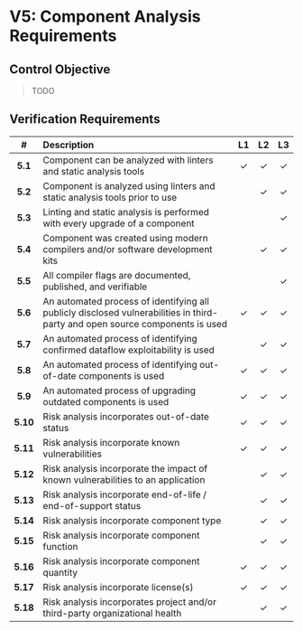 # V5: Component Analysis Requirements

## Control Objective

> TODO

<div style="page-break-after: always;"> 
</div>

## Verification Requirements

| # | Description | L1 | L2 | L3 |
| :---: | :--- | :---: | :---: | :---: |
| **5.1** | Component can be analyzed with linters and static analysis tools | ✓ | ✓ | ✓ |
| **5.2** | Component is analyzed using linters and static analysis tools prior to use | | ✓ | ✓ |
| **5.3** | Linting and static analysis is performed with every upgrade of a component | | | ✓ |
| **5.4** | Component was created using modern compilers and/or software development kits | | ✓ | ✓ |
| **5.5** | All compiler flags are documented, published, and verifiable | | | ✓ |
| **5.6** | An automated process of identifying all publicly disclosed vulnerabilities in third-party and open source components is used | ✓ | ✓ | ✓ |
| **5.7** | An automated process of identifying confirmed dataflow exploitability is used | | ✓ | ✓ |
| **5.8** | An automated process of identifying out-of-date components is used | ✓ | ✓ | ✓ |
| **5.9** | An automated process of upgrading outdated components is used | ✓ | ✓ | ✓ |
| **5.10** | Risk analysis incorporates out-of-date status | ✓ | ✓ | ✓ |
| **5.11** | Risk analysis incorporate known vulnerabilities | ✓ | ✓ | ✓ |
| **5.12** | Risk analysis incorporate the impact of known vulnerabilities to an application | | ✓ | ✓ |
| **5.13** | Risk analysis incorporate end-of-life / end-of-support status | | ✓ | ✓ |
| **5.14** | Risk analysis incorporate component type | | ✓ | ✓ |
| **5.15** | Risk analysis incorporate component function | | ✓ | ✓ |
| **5.16** | Risk analysis incorporate component quantity | ✓ | ✓ | ✓ |
| **5.17** | Risk analysis incorporate license(s) | ✓ | ✓ | ✓ |
| **5.18** | Risk analysis incorporates project and/or third-party organizational health | | ✓ | ✓ |
